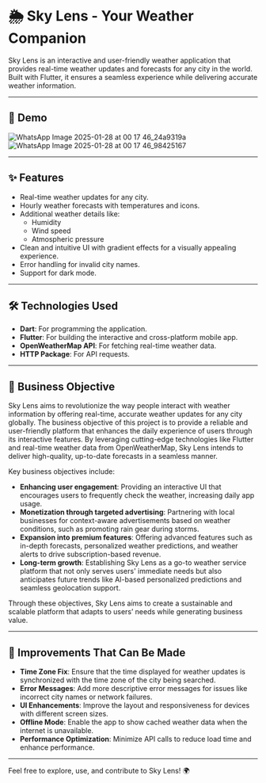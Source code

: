 # 🌦️ Sky Lens - Your Weather Companion

Sky Lens is an interactive and user-friendly weather application that provides real-time weather updates and forecasts for any city in the world. Built with Flutter, it ensures a seamless experience while delivering accurate weather information.

---
## 📸 Demo

![WhatsApp Image 2025-01-28 at 00 17 46_24a9319a](https://github.com/user-attachments/assets/542f4cd5-9707-49ae-a16a-ecf64a8bb18c)  ![WhatsApp Image 2025-01-28 at 00 17 46_98425167](https://github.com/user-attachments/assets/ae8e6874-92e0-4a3e-aa6a-600b137c6004)




---

## ✨ Features

- Real-time weather updates for any city.
- Hourly weather forecasts with temperatures and icons.
- Additional weather details like:
  - Humidity
  - Wind speed
  - Atmospheric pressure
- Clean and intuitive UI with gradient effects for a visually appealing experience.
- Error handling for invalid city names.
- Support for dark mode.

---



## 🛠️ Technologies Used

- **Dart**: For programming the application.
- **Flutter**: For building the interactive and cross-platform mobile app.
- **OpenWeatherMap API**: For fetching real-time weather data.
- **HTTP Package**: For API requests.

---

## 🎯 Business Objective

Sky Lens aims to revolutionize the way people interact with weather information by offering real-time, accurate weather updates for any city globally. The business objective of this project is to provide a reliable and user-friendly platform that enhances the daily experience of users through its interactive features. By leveraging cutting-edge technologies like Flutter and real-time weather data from OpenWeatherMap, Sky Lens intends to deliver high-quality, up-to-date forecasts in a seamless manner.

Key business objectives include:
- **Enhancing user engagement**: Providing an interactive UI that encourages users to frequently check the weather, increasing daily app usage.
- **Monetization through targeted advertising**: Partnering with local businesses for context-aware advertisements based on weather conditions, such as promoting rain gear during storms.
- **Expansion into premium features**: Offering advanced features such as in-depth forecasts, personalized weather predictions, and weather alerts to drive subscription-based revenue.
- **Long-term growth**: Establishing Sky Lens as a go-to weather service platform that not only serves users' immediate needs but also anticipates future trends like AI-based personalized predictions and seamless geolocation support.

Through these objectives, Sky Lens aims to create a sustainable and scalable platform that adapts to users’ needs while generating business value.

---
## 🚀 Improvements That Can Be Made

- **Time Zone Fix**: Ensure that the time displayed for weather updates is synchronized with the time zone of the city being searched.
- **Error Messages**: Add more descriptive error messages for issues like incorrect city names or network failures.
- **UI Enhancements**: Improve the layout and responsiveness for devices with different screen sizes.
- **Offline Mode**: Enable the app to show cached weather data when the internet is unavailable.
- **Performance Optimization**: Minimize API calls to reduce load time and enhance performance.

---

Feel free to explore, use, and contribute to Sky Lens! 🌍
